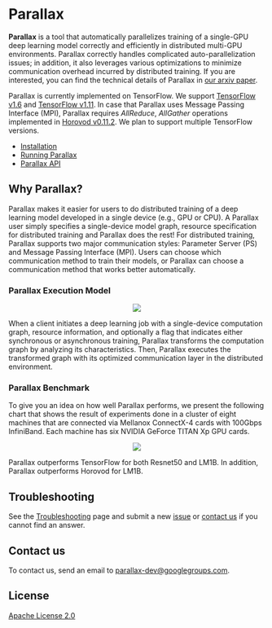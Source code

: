 # Parallax
**Parallax** is a tool that automatically parallelizes training of a single-GPU deep learning model correctly and efficiently in distributed multi-GPU environments. Parallax correctly handles complicated auto-parallelization issues; in addition, it also leverages various optimizations to minimize communication overhead incurred by distributed training. If you are interested, you can find the technical details of Parallax in [our arxiv paper](https://arxiv.org/pdf/1808.02621.pdf).

Parallax is currently implemented on TensorFlow. We support [TensorFlow v1.6](https://github.com/tensorflow/tensorflow/tree/r1.6) and [TensorFlow v1.11](https://github.com/tensorflow/tensorflow/tree/r1.11). In case that Parallax uses Message Passing Interface (MPI), Parallax requires *AllReduce*, *AllGather* operations implemented in [Horovod v0.11.2](https://github.com/uber/horovod/tree/v0.11.2). We plan to support multiple TensorFlow versions. 

* [Installation](doc/installation.md)
* [Running Parallax](doc/quick_start.md)
* [Parallax API](doc/parallax_api.md)

## Why Parallax?

Parallax makes it easier for users to do distributed training of a deep learning model developed in a single device (e.g., GPU or CPU). A Parallax user simply specifies a single-device model graph, resource specification for distributed training and Parallax does the rest! For distributed training, Parallax supports two major communication styles: Parameter Server (PS) and Message Passing Interface (MPI). Users can choose which communication method to train their models, or Parallax can choose a communication method that works better automatically.

### Parallax Execution Model

<p align=center><img src=doc/figure/exec_model.png></p>


When a client initiates a deep learning job with a single-device computation graph, resource information, and optionally a flag that indicates either synchronous or asynchronous training, Parallax transforms the computation graph by analyzing its characteristics. Then, Parallax executes the transformed graph with its optimized communication layer in the distributed environment.

### Parallax Benchmark

To give you an idea on how well Parallax performs, we present the following chart that shows the result of experiments done in a cluster of eight machines that are connected via Mellanox ConnectX-4 cards with 100Gbps InfiniBand. Each machine has six NVIDIA GeForce TITAN Xp GPU cards.

<p align=center>
  <img src=/doc/figure/benchmark.png>
</p>
Parallax outperforms TensorFlow for both Resnet50 and LM1B. In addition, Parallax outperforms Horovod for LM1B.

## Troubleshooting
See the [Troubleshooting](doc/trouble_shooting.md) page and submit a new [issue](https://github.com/snuspl/parallax/issues/new) or [contact us](#contact-us) if you cannot find an answer.

## Contact us
To contact us, send an email to parallax-dev@googlegroups.com.

## License
[Apache License 2.0](LICENSE)

